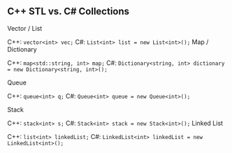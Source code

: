 ## C++ STL vs. C# Collections
Vector / List

C++:  `vector<int> vec;`
C#:   `List<int> list = new List<int>();`
Map / Dictionary

C++:  `map<std::string, int> map;`
C#:   `Dictionary<string, int> dictionary = new Dictionary<string, int>();`



Queue

C++:  `queue<int> q;`
C#:    `Queue<int> queue = new Queue<int>();`




Stack

C++:  `stack<int> s;`
C#:   `Stack<int> stack = new Stack<int>();`
Linked List

C++:   `list<int> linkedList;`
C#:    `LinkedList<int> linkedList = new LinkedList<int>();`
